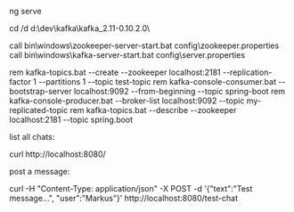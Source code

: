 

ng serve

cd /d d:\dev\kafka\kafka_2.11-0.10.2.0\

call bin\windows\zookeeper-server-start.bat config\zookeeper.properties
call bin\windows\kafka-server-start.bat config\server.properties

rem kafka-topics.bat --create --zookeeper localhost:2181 --replication-factor 1 --partitions 1 --topic test-topic
rem kafka-console-consumer.bat --bootstrap-server localhost:9092 --from-beginning --topic spring-boot
rem kafka-console-producer.bat --broker-list localhost:9092 --topic my-replicated-topic
rem kafka-topics.bat --describe --zookeeper localhost:2181 --topic spring.boot

list all chats:

curl  http://localhost:8080/

post a message:

curl -H "Content-Type: application/json" -X POST -d '{"text":"Test message...", "user":"Markus"}' http://localhost:8080/test-chat